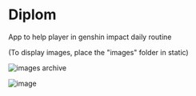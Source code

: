 # Diplom

App to help player in genshin impact daily routine

(To display images, place the "images" folder in static)

![images archive](https://drive.google.com/file/d/1JbBBsqdykOoXcV9f-F3UD6q6S9CcBfrb/view?usp=sharing)

![image](https://user-images.githubusercontent.com/97898266/187902888-0fd2ec3f-677d-47a9-a6b6-47c5d69b2bd5.png)
